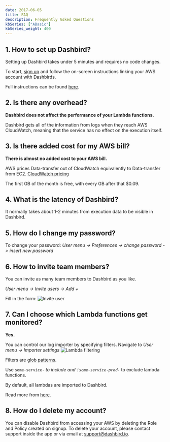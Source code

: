 ```yaml
---
date: 2017-06-05
title: FAQ
description: Frequently Asked Questions
kbSeries: ["ABasic"]
kbSeries_weight: 400
---
```


## 1. How to set up Dashbird?
Setting up Dashbird takes under 5 minutes and requires no code changes.

To start, [sign up](/signup) and follow the on-screen instructions linking your AWS account with Dashbirds.

Full instructions can be found [here](/help/basic/get-started).

## 2. Is there any overhead?
**Dashbird does not affect the performance of your Lambda functions.**

Dashbird gets all of the information from logs when they reach AWS CloudWatch, meaning that the service has no effect on the execution itself.

## 3. Is there added cost for my AWS bill?
**There is almost no added cost to your AWS bill.**

AWS prices Data-transfer out of CloudWatch equivalently to Data-transfer from EC2.
<a href="https://aws.amazon.com/cloudwatch/pricing/" target='_blank'>CloudWatch pricing</a>

The first GB of the month is free, with every GB after that $0.09.

## 4. What is the latency of Dashbird?
It normally takes about 1-2 minutes from execution data to be visible in Dashbird.

## 5. How do I change my password?
To change your password:
_User menu -> Preferences -> change password -> insert new password_

## 6. How to invite team members?
You can invite as many team members to Dashbird as you like.

_User menu -> Invite users -> Add +_

Fill in the form:
![Invite user](/images/help/inviteuser.png 'Invite user')

## 7. Can I choose which Lambda functions get monitored?
**Yes.**

You can control our log importer by specifying filters.
Navigate to _User menu -> Importer settings_
![Lambda filtering](/images/help/filtering.png 'Lambda filtering')

Filters are <a href='https://en.wikipedia.org/wiki/Glob_(programming)' target='_blank'>glob patterns</a>.

Use <code>some-service-*</code> to include and <code>!some-service-prod-*</code> to exclude lambda functions.

By default, all lambdas are imported to Dashbird.

Read more from [here](/settings/configuring-dashbird).

## 8. How do I delete my account?
You can disable Dashbird from accessing your AWS by deleting the Role and Policy created on signup.
To delete your account, please contact support inside the app or via email at <a href='mailto: support@dashbird.io'>support@dashbird.io</a>.

